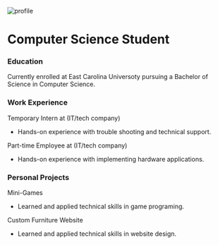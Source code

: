 ![profile](https://github.com/Carson2001/portfolio/assets/154708874/14918528-2f60-459d-b983-111794e90e2c)

# Computer Science Student

### Education
Currently enrolled at East Carolina Universoty pursuing a Bachelor of Science in Computer Science.

### Work Experience
Temporary Intern at (IT/tech company)
- Hands-on experience with trouble shooting and technical support.

Part-time Employee at (IT/tech company)
- Hands-on experience with implementing hardware applications. 
  
### Personal Projects
Mini-Games
- Learned and applied technical skills in game programing.
  
Custom Furniture Website
- Learned and applied technical skills in website design.

